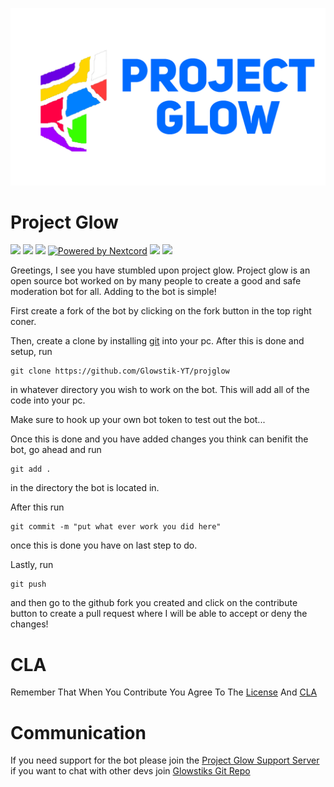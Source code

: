 ![](assets/projglowbanner.png)

# Project Glow


[![](https://discord.com/api/guilds/794739329956053063/embed.png)](https://discord.gg/bZJYdBXGjr)
![](https://custom-icon-badges.herokuapp.com/github/commit-activity/w/glowstik-yt/projglow?style=plastic&logo=github)
![](https://custom-icon-badges.herokuapp.com/github/last-commit/glowstik-yt/projglow?style=plastic&logo=github)
[![Powered by Nextcord](https://custom-icon-badges.herokuapp.com/badge/-Powered%20by%20Nextcord-0d1620?logo=nextcord)](https://github.com/nextcord/nextcord "Powered by Nextcord Python API Wrapper")
[![](https://custom-icon-badges.herokuapp.com/bitbucket/issues/Glowstik-YT/projglow?style=plastic&logo=github)](https://github.com/Glowstik-YT/projglow/issues)
[![](https://custom-icon-badges.herokuapp.com/github/stars/glowstik-yt/projglow?logo=star)](https://github.com/Glowstik-YT/projglow/stargazers)

Greetings, I see you have stumbled upon project glow. Project glow is an open source bot worked on by many people to create a 
good and safe moderation bot for all. Adding to the bot is simple!

First create a fork of the bot by clicking on the fork button in the top right coner.

Then, create a clone by installing [git](https://git-scm.com/) into your pc. After this is done and setup, run 
```
git clone https://github.com/Glowstik-YT/projglow
```
in whatever directory you wish to work on the bot. This will add all of the code into your pc.

Make sure to hook up your own bot token to test out the bot...

Once this is done and you have added changes you think can benifit the bot, go ahead and run
```
git add .
```
in the directory the bot is located in.

After this run
```
git commit -m "put what ever work you did here"
```
once this is done you have on last step to do.

Lastly, run 
```
git push
```
and then go to the github fork you created and click on the contribute button to create a pull request where I will be able to accept or deny the changes!
# CLA
Remember That When You Contribute You Agree To The [License](/LICENSE) And [CLA](/CLA.md)

# Communication

If you need support for the bot please join the [Project Glow Support Server](https://discord.gg/bpvrRDWEQV) if you want to chat with other devs join [Glowstiks Git Repo](https://discord.gg/hJDsAVkkuU)
